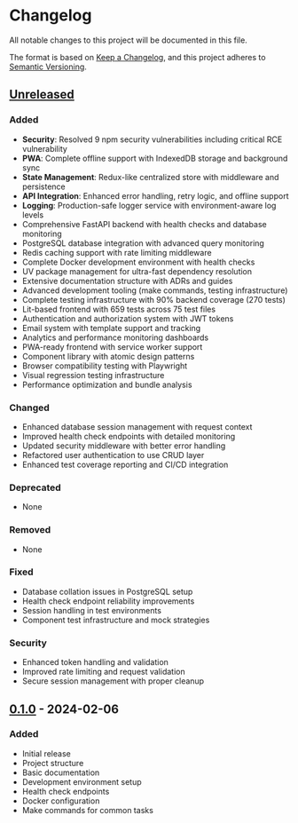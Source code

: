 # Changelog

All notable changes to this project will be documented in this file.

The format is based on [Keep a Changelog](https://keepachangelog.com/en/1.0.0/),
and this project adheres to [Semantic Versioning](https://semver.org/spec/v2.0.0.html).

## [Unreleased]

### Added
- **Security**: Resolved 9 npm security vulnerabilities including critical RCE vulnerability
- **PWA**: Complete offline support with IndexedDB storage and background sync
- **State Management**: Redux-like centralized store with middleware and persistence
- **API Integration**: Enhanced error handling, retry logic, and offline support
- **Logging**: Production-safe logger service with environment-aware log levels
- Comprehensive FastAPI backend with health checks and database monitoring
- PostgreSQL database integration with advanced query monitoring
- Redis caching support with rate limiting middleware
- Complete Docker development environment with health checks
- UV package management for ultra-fast dependency resolution
- Extensive documentation structure with ADRs and guides
- Advanced development tooling (make commands, testing infrastructure)
- Complete testing infrastructure with 90% backend coverage (270 tests)
- Lit-based frontend with 659 tests across 75 test files
- Authentication and authorization system with JWT tokens
- Email system with template support and tracking
- Analytics and performance monitoring dashboards
- PWA-ready frontend with service worker support
- Component library with atomic design patterns
- Browser compatibility testing with Playwright
- Visual regression testing infrastructure
- Performance optimization and bundle analysis

### Changed
- Enhanced database session management with request context
- Improved health check endpoints with detailed monitoring
- Updated security middleware with better error handling
- Refactored user authentication to use CRUD layer
- Enhanced test coverage reporting and CI/CD integration

### Deprecated
- None

### Removed
- None

### Fixed
- Database collation issues in PostgreSQL setup
- Health check endpoint reliability improvements
- Session handling in test environments
- Component test infrastructure and mock strategies

### Security
- Enhanced token handling and validation
- Improved rate limiting and request validation
- Secure session management with proper cleanup

## [0.1.0] - 2024-02-06

### Added
- Initial release
- Project structure
- Basic documentation
- Development environment setup
- Health check endpoints
- Docker configuration
- Make commands for common tasks

[Unreleased]: https://github.com/yourusername/neoforge/compare/v0.1.0...HEAD
[0.1.0]: https://github.com/yourusername/neoforge/releases/tag/v0.1.0 